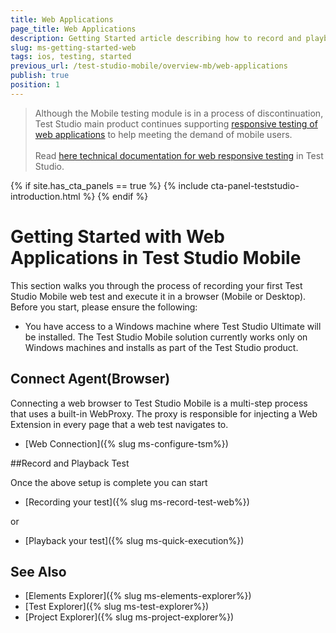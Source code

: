 ```yaml
---
title: Web Applications
page_title: Web Applications
description: Getting Started article describing how to record and playback a mobile Test Studio test.
slug: ms-getting-started-web
tags: ios, testing, started
previous_url: /test-studio-mobile/overview-mb/web-applications
publish: true
position: 1
---
```


> Although the Mobile testing module is in а process of discontinuation, Test Studio main product continues supporting <a href="https://www.telerik.com/teststudio/automated-website-responsive-testing" target="_blank">responsive testing of web applications</a> to help meeting the demand of mobile users.
><br>
><br>
> Read <a href="/automated-tests/responsive/responsive-test" target="_blank">here technical documentation for web responsive testing</a> in Test Studio.

{% if site.has_cta_panels == true %}
{% include cta-panel-teststudio-introduction.html %}
{% endif %}

# Getting Started with Web Applications in Test Studio Mobile

This section walks you through the process of recording your first Test Studio Mobile web test and execute it in a browser (Mobile or Desktop). Before you start, please ensure the following:

* You have access to a Windows machine where Test Studio Ultimate will be installed. The Test Studio Mobile solution currently works only on Windows machines and installs as part of the Test Studio product.

## Connect Agent(Browser)

Connecting a web browser to Test Studio Mobile is a multi-step process that uses a built-in WebProxy. The proxy is responsible for injecting a Web Extension in every page that a web test navigates to.

* [Web Connection]({% slug ms-configure-tsm%})

##Record and Playback Test

Once the above setup is complete you can start

* [Recording your test]({% slug ms-record-test-web%})

or

* [Playback your test]({% slug ms-quick-execution%})


See Also
--------

+ [Elements Explorer]({% slug ms-elements-explorer%})
+ [Test Explorer]({% slug ms-test-explorer%})
+ [Project Explorer]({% slug ms-project-explorer%})